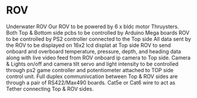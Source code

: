 # ROV
Underwater ROV
Our ROV to be powered by 6 x bldc motor Thruysters.
Both Top & Bottom side pcbs to be controlled by Arduino Mega boards
ROV to be controlled by PS2 controller connected to the Top side
All data sent by the ROV to be displayed on 16x2 lcd displat at Top side
ROV to send onboard and overboard temperature, pressure, depth, and heading data
along with live video feed from ROV onboard ip camera to Top side.
Camera & Lights on/off and camera tilt servo and light intensity to be
controlled through ps2 game controller and potentiometer 
attached to TOP side control unit.
Full duplex communivcation between Top & ROV sides are through a pair
of RS422/Max490 boards.
Cat5e or Cat6 wire to act as Tether connecting Top & ROV sides.
